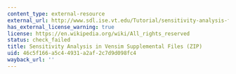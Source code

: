 ```yaml
---
content_type: external-resource
external_url: http://www.sdl.ise.vt.edu/Tutorial/sensitivity-analysis-files.zip
has_external_license_warning: true
license: https://en.wikipedia.org/wiki/All_rights_reserved
status: check_failed
title: Sensitivity Analysis in Vensim Supplemental Files (ZIP)
uid: 46c5f166-a5c4-4931-a2af-2c7d9d098fc4
wayback_url: ''
---
```

